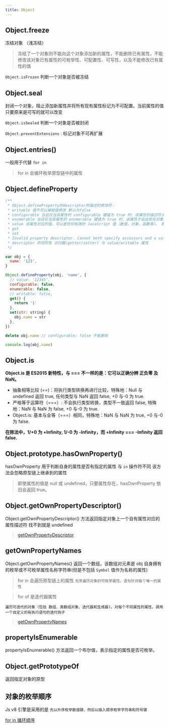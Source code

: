 ```yaml
---
title: Object
---
```


## Object.freeze

冻结对象 （浅冻结）

> 冻结了一个对象则不能向这个对象添加新的属性，不能删除已有属性，不能修改该对象已有属性的可枚举性、可配置性、可写性，以及不能修改已有属性的值

`Object.isFrozen` 判断一个对象是否被冻结

## Object.seal

封闭一个对象，阻止添加新属性并将所有现有属性标记为不可配置。当前属性的值只要原来是可写的就可以改变

`Object.isSealed` 判断一个对象是否被封闭

`Object.preventExtensions` : 标记对象不可再扩展

## Object.entries()

一般用于代替 `for in`

> for in 会循环枚举原型链中的属性

## Object.defineProperty

```javascript
/**
 * Object.defineProperty的descriptor所描述的修饰符：
 * writable 值不可以被赋值修改 默认为false
 * configurable 当且仅当该属性的 configurable 键值为 true 时，该属性的描述符才能够被改变，同时该属性也能从对应的对象上被删除。
 * enumerable 当且仅当该属性的 enumerable 键值为 true 时，该属性才会出现在对象的枚举属性中。
 * value 该属性对应的值。可以是任何有效的 JavaScript 值（数值，对象，函数等）。 默认为 undefined
 * get
 * set
 * Invalid property descriptor. Cannot both specify accessors and a value or writable attribute
 * descriptor 中同时有 访问器(getter/setter) 与 value/writable 属性
 */

var obj = {
  name: '123',
}

Object.defineProperty(obj, 'name', {
  // value: '12345',
  configurable: false,
  enumerable: false,
  // writable: false,
  get() {
    return '1'
  },
  set(str: string) {
    obj.name = str
  },
})

delete obj.name // configurable: false 不能删除

console.log(obj.name)
```

## Object.is

**Object.is 是 ES2015 新特性，与 === 不一样的是：它可以正确分辨 正负零 及 NaN。**

- 抽象相等比较 (==)：将执行类型转换再进行比较，特殊地：Null 与 undefined 返回 true, 任何类型与 NaN 返回 false, +0 与-0 为 true.
- 严格等于运算符（===）: 不会执行类型转换，类型不一致返回 false, 特殊地：NaN 与 NaN 为 false, +0 与-0 为 true.
- Object.is: 基本与全等（===）相同，特殊地：NaN 与 NaN 为 true, +0 与-0 为 false.

**在除法中，1/+0 为 +Infinity, 1/-0 为 -Infinity，而 +Infinity === -Infinity 返回 false.**

## Object.prototype.hasOwnProperty()

hasOwnProperty 用于判断自身的属性是否有指定的属性 与 `in` 操作符不同 该方法会忽略原型链上继承到的属性

> 即使属性的值是 null 或 undefined，只要属性存在，hasOwnProperty 依旧会返回 true。

## Object.getOwnPropertyDescriptor()

Object.getOwnPropertyDescriptor() 方法返回指定对象上一个自有属性对应的属性描述符 找不到就是 undefined

> [getOwnPropertyDescriptor](https://developer.mozilla.org/zh-CN/docs/Web/JavaScript/Reference/Global_Objects/Object/getOwnPropertyDescriptor)

## getOwnPropertyNames

Object.getOwnPropertyNames() 返回一个数组，该数组对元素是 obj 自身拥有的枚举或不可枚举属性名称字符串(但是不包括 `Symbol` 值作为名称的属性)

> for in 会遍历原型链上的属性 `无序遍历对象的可枚举属性。语句针对每个唯一的属性`

> for of 是迭代器属性

`遍历可迭代的对象（包括 数组、类数组对象、迭代器和生成器)，对每个不同属性的属性，调用一个自定义的有执行语句的迭代钩子`

> [getOwnPropertyNames](https://developer.mozilla.org/zh-CN/docs/Web/JavaScript/Reference/Global_Objects/Object/getOwnPropertyNames)

## propertyIsEnumerable

propertyIsEnumerable() 方法返回一个布尔值，表示指定的属性是否可枚举。

## Object.getPrototypeOf

返回指定对象的原型

## 对象的枚举顺序

Js v8 引擎是采用的是 `先以升序枚举数值键，然后以插入顺序枚举字符串和符号键`

[for in 循环顺序](https://zh.javascript.info/object)
